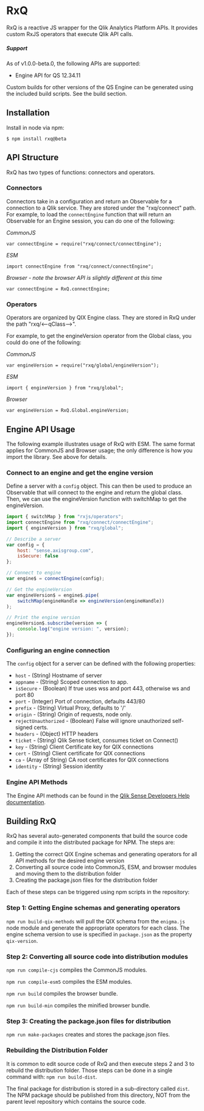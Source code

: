 # RxQ
RxQ is a reactive JS wrapper for the Qlik Analytics Platform APIs. It provides custom RxJS operators that execute Qlik API calls.

##### Support
As of v1.0.0-beta.0, the following APIs are supported:
- Engine API for QS 12.34.11

Custom builds for other versions of the QS Engine can be generated using the included build scripts. See the build section.

## Installation
Install in node via npm:
```
$ npm install rxq@beta
```
## API Structure
RxQ has two types of functions: connectors and operators.


### Connectors
Connectors take in a configuration and return an Observable for a connection to a Qlik service. They are stored under the "rxq/connect" path. For example, to load the `connectEngine` function that will return an Observable for an Engine session, you can do one of the following:

*CommonJS*
```
var connectEngine = require("rxq/connect/connectEngine");
```

*ESM*
```
import connectEngine from "rxq/connect/connectEngine";
```

*Browser - note the browser API is slightly different at this time*
```
var connectEngine = RxQ.connectEngine;
```

### Operators
Operators are organized by QIX Engine class. They are stored in RxQ under the path "rxq/<--qClass-->".

For example, to get the engineVersion operator from the Global class, you could do one of the following:

*CommonJS*
```
var engineVersion = require("rxq/global/engineVersion");
```

*ESM*
```
import { engineVersion } from "rxq/global";
```

*Browser*
```
var engineVersion = RxQ.Global.engineVersion;
```

## Engine API Usage
The following example illustrates usage of RxQ with ESM. The same format applies for CommonJS and Browser usage; the only difference is how you import the library. See above for details.

### Connect to an engine and get the engine version
Define a server with a `config` object. This can then be used to produce an Observable that will connect to the engine and return the global class. Then, we can use the engineVersion function with switchMap to get the engineVersion.
```javascript
import { switchMap } from "rxjs/operators";
import connectEngine from "rxq/connect/connectEngine";
import { engineVersion } from "rxq/global";

// Describe a server
var config = {
    host: "sense.axisgroup.com",
    isSecure: false
};

// Connect to engine
var engine$ = connectEngine(config);

// Get the engineVersion
var engineVersion$ = engine$.pipe(
    switchMap(engineHandle => engineVersion(engineHandle))
);

// Print the engine version
engineVersion$.subscribe(version => {
    console.log("engine version: ", version);
});
```

### Configuring an engine connection
The `config` object for a server can be defined with the following properties:
* `host` - (String) Hostname of server
* `appname` - (String) Scoped connection to app.
* `isSecure` - (Boolean) If true uses wss and port 443, otherwise ws and port 80
* `port` - (Integer) Port of connection, defaults 443/80
* `prefix` - (String) Virtual Proxy, defaults to '/'
* `origin` - (String) Origin of requests, node only.
* `rejectUnauthorized` - (Boolean) False will ignore unauthorized self-signed certs.
* `headers` - (Object) HTTP headers
* `ticket` - (String) Qlik Sense ticket, consumes ticket on Connect()
* `key` - (String) Client Certificate key for QIX connections
* `cert` - (String) Client certificate for QIX connections
* `ca` - (Array of String) CA root certificates for QIX connections
* `identity` - (String) Session identity  

### Engine API Methods
The Engine API methods can be found in the [Qlik Sense Developers Help documentation](http://help.qlik.com/en-US/sense-developer/3.1/Subsystems/EngineAPI/Content/Classes/classes.htm).

## Building RxQ
RxQ has several auto-generated components that build the source code and compile it into the distributed package for NPM. The steps are:
1) Getting the correct QIX Engine schemas and generating operators for all API methods for the desired engine version
2) Converting all source code into CommonJS, ESM, and browser modules and moving them to the distribution folder
3) Creating the package.json files for the distribution folder

Each of these steps can be triggered using npm scripts in the repository:

### Step 1: Getting Engine schemas and generating operators
`npm run build-qix-methods` will pull the QIX schema from the `enigma.js` node module and generate the appropriate operators for each class. The engine schema version to use is specified in `package.json` as the property `qix-version`.

### Step 2: Converting all source code into distribution modules
`npm run compile-cjs` compiles the CommonJS modules.

`npm run compile-esm5` compiles the ESM modules.

`npm run build` compiles the browser bundle.

`npm run build-min` compiles the minified browser bundle.

### Step 3: Creating the package.json files for distribution
`npm run make-packages` creates and stores the package.json files.

### Rebuilding the Distribution Folder
It is common to edit source code of RxQ and then execute steps 2 and 3 to rebuild the distribution folder. Those steps can be done in a single command with:
`npm run build-dist`.

The final package for distribution is stored in a sub-directory called `dist`. The NPM package should be published from this directory, NOT from the parent level repository which contains the source code.